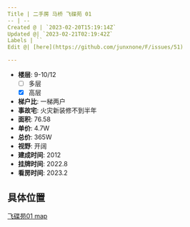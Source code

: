 ```yaml
---
Title | 二手房 马桥 飞碟苑 01
-- | --
Created @ | `2023-02-20T15:19:14Z`
Updated @| `2023-02-21T02:19:42Z`
Labels | ``
Edit @| [here](https://github.com/junxnone/F/issues/51)

---
```

- **楼层**: 9-10/12
  - [ ] 多层  
  - [x] 高层
- **梯户比**: 一梯两户
- **事故宅**: 火灾新装修不到半年
- **面积**: 76.58
- **单价**: 4.7W
- **总价**: 365W
- **视野**: 开阔
- **建成时间**: 2012
- **挂牌时间**: 2022.8
- **看房时间**: 2023.2

## 具体位置

[飞碟苑01 map](https://junxnone.github.io/fmap/at/fdy01 ':include :type=iframe width=100% height=1200px')
